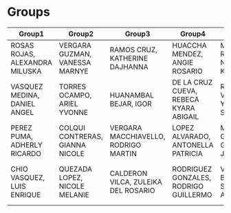 
# Groups
| Group1                         | Group2                          | Group3                               | Group4                                 | Group5                             | Group6                              | Group7                                    | Group8                            | Group9                              |
| ------------------------------ | ------------------------------- | ------------------------------------ | -------------------------------------- | ---------------------------------- | ----------------------------------- | ----------------------------------------- | --------------------------------- | ----------------------------------- |
| ROSAS ROJAS, ALEXANDRA MILUSKA | VERGARA GUZMAN, VANESSA MARNYE  | RAMOS CRUZ, KATHERINE DAJHANNA       | HUACCHA MENDEZ, ANGIE ROSARIO          | MUÑOZ ROSADIO, NATALY KAHLIL       | SANDOVAL SILVA, ALEJANDRO JESUS     | ACERO HILARES, ANDREA ALESSANDRA          | CALDERON GONZALES, JOE ADRIAN     | QUILCATE CASTAÑEDA, CAMILA          |
| VASQUEZ MEDINA, DANIEL ANGEL   | TORRES OCAMPO, ARIEL YVONNE     | HUANAMBAL BEJAR, IGOR                | DE LA CRUZ CUEVA, REBECA KYARA ABIGAIL | RIOS VALDIVIA, YTTAN SEBASTIAN     | BOCANEGRA MORALES, CRISTIAN OMAR    | RUA ZARATE, DYLAN ARIAM                   | BRAVO TAVERA, MADISON NICOLE      | CENTENO CUCCHE, LUIGGI JOAQUIN JUDA |
| PEREZ PUMA, ADHERLY RICARDO    | COLQUI CONTRERAS, GIANNA NICOLE | VERGARA MACCHIAVELLO, RODRIGO MARTIN | LOPEZ ALVARADO, ANTONELLA PATRICIA     | MARTINEZ GUTIERREZ, GUSTAVO JAVIER | DAVILA ROMERO, CAMILA DANIELA       | CALLE PALACIOS, ANDRES DANIEL             | RENDON FLORES, MIRELLA SOFIA      | GAMBOA SANCHEZ, BRIYITT JHOMARA     |
| CHIO VASQUEZ, LUIS ENRIQUE     | QUEZADA LOPEZ, NICOLE MELANIE   | CALDERON VILCA, ZULEIKA DEL ROSARIO  | RODRIGUEZ GONZALES, RODRIGO GUILLERMO  | VILCA BENDEZU, SEBASTIAN ANTHONY   | ORIHUELA NUÑEZ, ELISANGELA ESTRELLA | VASQUEZ SANCHEZ, GUILLERMO GABRIEL ALONSO | REYNOSO ESPINOZA, DEIVIT WILFREDO | ROCCA DURAND, GIANELLA ALESSANDRA   |




